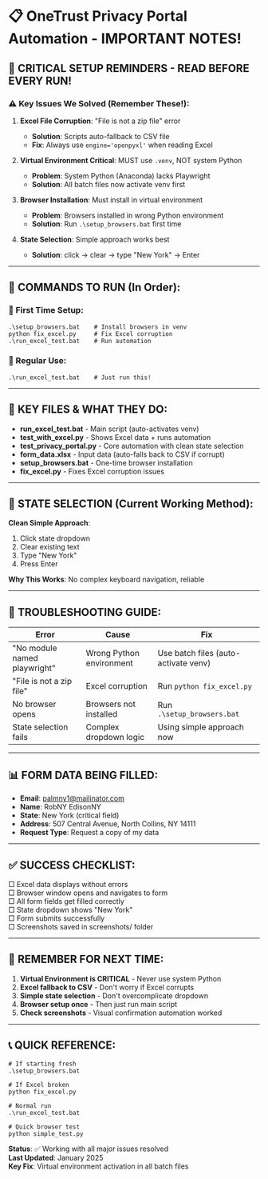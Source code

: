 # 📋 OneTrust Privacy Portal Automation - IMPORTANT NOTES!

## 🚨 CRITICAL SETUP REMINDERS - READ BEFORE EVERY RUN!

### ⚠️ Key Issues We Solved (Remember These!):

1. **Excel File Corruption**: "File is not a zip file" error
   - **Solution**: Scripts auto-fallback to CSV file
   - **Fix**: Always use `engine='openpyxl'` when reading Excel

2. **Virtual Environment Critical**: MUST use `.venv`, NOT system Python
   - **Problem**: System Python (Anaconda) lacks Playwright
   - **Solution**: All batch files now activate venv first

3. **Browser Installation**: Must install in virtual environment
   - **Problem**: Browsers installed in wrong Python environment
   - **Solution**: Run `.\setup_browsers.bat` first time

4. **State Selection**: Simple approach works best
   - **Solution**: click → clear → type "New York" → Enter

---

## 🚀 COMMANDS TO RUN (In Order):

### 🔧 First Time Setup:
```batch
.\setup_browsers.bat    # Install browsers in venv
python fix_excel.py     # Fix Excel corruption
.\run_excel_test.bat    # Run automation
```

### 🔄 Regular Use:
```batch
.\run_excel_test.bat    # Just run this!
```

---

## 📁 KEY FILES & WHAT THEY DO:

- **run_excel_test.bat** - Main script (auto-activates venv)
- **test_with_excel.py** - Shows Excel data + runs automation  
- **test_privacy_portal.py** - Core automation with clean state selection
- **form_data.xlsx** - Input data (auto-falls back to CSV if corrupt)
- **setup_browsers.bat** - One-time browser installation
- **fix_excel.py** - Fixes Excel corruption issues

---

## 🎯 STATE SELECTION (Current Working Method):

**Clean Simple Approach**:
1. Click state dropdown
2. Clear existing text  
3. Type "New York"
4. Press Enter

**Why This Works**: No complex keyboard navigation, reliable

---

## 🔧 TROUBLESHOOTING GUIDE:

| Error | Cause | Fix |
|-------|-------|-----|
| "No module named playwright" | Wrong Python environment | Use batch files (auto-activate venv) |
| "File is not a zip file" | Excel corruption | Run `python fix_excel.py` |
| No browser opens | Browsers not installed | Run `.\setup_browsers.bat` |
| State selection fails | Complex dropdown logic | Using simple approach now |

---

## 📊 FORM DATA BEING FILLED:

- **Email**: palmny1@mailinator.com
- **Name**: RobNY EdisonNY  
- **State**: New York (critical field)
- **Address**: 507 Central Avenue, North Collins, NY 14111
- **Request Type**: Request a copy of my data

---

## ✅ SUCCESS CHECKLIST:

□ Excel data displays without errors  
□ Browser window opens and navigates to form  
□ All form fields get filled correctly  
□ State dropdown shows "New York"  
□ Form submits successfully  
□ Screenshots saved in screenshots/ folder  

---

## 🚨 REMEMBER FOR NEXT TIME:

1. **Virtual Environment is CRITICAL** - Never use system Python
2. **Excel fallback to CSV** - Don't worry if Excel corrupts
3. **Simple state selection** - Don't overcomplicate dropdown
4. **Browser setup once** - Then just run main script
5. **Check screenshots** - Visual confirmation automation worked

---

## 📞 QUICK REFERENCE:

```batch
# If starting fresh
.\setup_browsers.bat

# If Excel broken  
python fix_excel.py

# Normal run
.\run_excel_test.bat

# Quick browser test
python simple_test.py
```

**Status**: ✅ Working with all major issues resolved  
**Last Updated**: January 2025  
**Key Fix**: Virtual environment activation in all batch files
